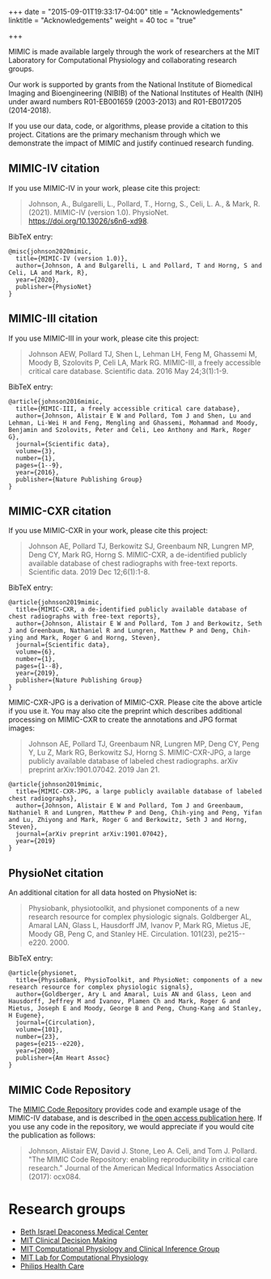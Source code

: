 +++
date = "2015-09-01T19:33:17-04:00"
title = "Acknowledgements"
linktitle = "Acknowledgements"
weight = 40
toc = "true"

+++

MIMIC is made available largely through the work of researchers at the MIT Laboratory for Computational Physiology and collaborating research groups.  

Our work is supported by grants from the National Institute of Biomedical Imaging and Bioengineering (NIBIB) of the National Institutes of Health (NIH) under award numbers R01-EB001659 (2003-2013) and R01-EB017205 (2014-2018).  

If you use our data, code, or algorithms, please provide a citation to this project. Citations are the primary mechanism through which we demonstrate the impact of MIMIC and justify continued research funding.

## MIMIC-IV citation

If you use MIMIC-IV in your work, please cite this project:

> Johnson, A., Bulgarelli, L., Pollard, T., Horng, S., Celi, L. A., & Mark, R. (2021). MIMIC-IV (version 1.0). PhysioNet. https://doi.org/10.13026/s6n6-xd98.

BibTeX entry:

```
@misc{johnson2020mimic,
  title={MIMIC-IV (version 1.0)},
  author={Johnson, A and Bulgarelli, L and Pollard, T and Horng, S and Celi, LA and Mark, R},
  year={2020},
  publisher={PhysioNet}
}
```

## MIMIC-III citation

If you use MIMIC-III in your work, please cite this project:

> Johnson AEW, Pollard TJ, Shen L, Lehman LH, Feng M, Ghassemi M, Moody B, Szolovits P, Celi LA, Mark RG. MIMIC-III, a freely accessible critical care database. Scientific data. 2016 May 24;3(1):1-9.

BibTeX entry:

```
@article{johnson2016mimic,
  title={MIMIC-III, a freely accessible critical care database},
  author={Johnson, Alistair E W and Pollard, Tom J and Shen, Lu and Lehman, Li-Wei H and Feng, Mengling and Ghassemi, Mohammad and Moody, Benjamin and Szolovits, Peter and Celi, Leo Anthony and Mark, Roger G},
  journal={Scientific data},
  volume={3},
  number={1},
  pages={1--9},
  year={2016},
  publisher={Nature Publishing Group}
}
```

## MIMIC-CXR citation

If you use MIMIC-CXR in your work, please cite this project:

> Johnson AE, Pollard TJ, Berkowitz SJ, Greenbaum NR, Lungren MP, Deng CY, Mark RG, Horng S. MIMIC-CXR, a de-identified publicly available database of chest radiographs with free-text reports. Scientific data. 2019 Dec 12;6(1):1-8.

BibTeX entry:

```
@article{johnson2019mimic,
  title={MIMIC-CXR, a de-identified publicly available database of chest radiographs with free-text reports},
  author={Johnson, Alistair E W and Pollard, Tom J and Berkowitz, Seth J and Greenbaum, Nathaniel R and Lungren, Matthew P and Deng, Chih-ying and Mark, Roger G and Horng, Steven},
  journal={Scientific data},
  volume={6},
  number={1},
  pages={1--8},
  year={2019},
  publisher={Nature Publishing Group}
}
```

MIMIC-CXR-JPG is a derivation of MIMIC-CXR. Please cite the above article if you use it. You may also cite the preprint which describes additional processing on MIMIC-CXR to create the annotations and JPG format images:

> Johnson AE, Pollard TJ, Greenbaum NR, Lungren MP, Deng CY, Peng Y, Lu Z, Mark RG, Berkowitz SJ, Horng S. MIMIC-CXR-JPG, a large publicly available database of labeled chest radiographs. arXiv preprint arXiv:1901.07042. 2019 Jan 21.


```
@article{johnson2019mimic,
  title={MIMIC-CXR-JPG, a large publicly available database of labeled chest radiographs},
  author={Johnson, Alistair E W and Pollard, Tom J and Greenbaum, Nathaniel R and Lungren, Matthew P and Deng, Chih-ying and Peng, Yifan and Lu, Zhiyong and Mark, Roger G and Berkowitz, Seth J and Horng, Steven},
  journal={arXiv preprint arXiv:1901.07042},
  year={2019}
}
```


## PhysioNet citation

An additional citation for all data hosted on PhysioNet is:

>  Physiobank, physiotoolkit, and physionet components of a new research resource for complex physiologic signals. Goldberger AL, Amaral LAN, Glass L,  Hausdorff JM, Ivanov P, Mark RG, Mietus JE, Moody GB, Peng C, and Stanley HE. Circulation. 101(23), pe215--e220. 2000.


BibTeX entry:

```
@article{physionet,
  title={PhysioBank, PhysioToolkit, and PhysioNet: components of a new research resource for complex physiologic signals},
  author={Goldberger, Ary L and Amaral, Luis AN and Glass, Leon and Hausdorff, Jeffrey M and Ivanov, Plamen Ch and Mark, Roger G and Mietus, Joseph E and Moody, George B and Peng, Chung-Kang and Stanley, H Eugene},
  journal={Circulation},
  volume={101},
  number={23},
  pages={e215--e220},
  year={2000},
  publisher={Am Heart Assoc}
}
```


## MIMIC Code Repository

The [MIMIC Code Repository](https://github.com/MIT-LCP/mimic-code) provides code and example usage of the MIMIC-IV database, and is described in [the open access publication here](https://doi.org/10.1093/jamia/ocx084). If you use any code in the repository, we would appreciate if you would cite the publication as follows:

> Johnson, Alistair EW, David J. Stone, Leo A. Celi, and Tom J. Pollard. "The MIMIC Code Repository: enabling reproducibility in critical care research." Journal of the American Medical Informatics Association (2017): ocx084.

# Research groups

- [Beth Israel Deaconess Medical Center](http://www.bidmc.org/)
- [MIT Clinical Decision Making](http://groups.csail.mit.edu/medg/)
- [MIT Computational Physiology and Clinical Inference Group](http://www.rle.mit.edu/cpci/)
- [MIT Lab for Computational Physiology](http://lcp.mit.edu/)
- [Philips Health Care](http://www.healthcare.philips.com/main/index.wpd)

<!-- Add details of funders here -->
